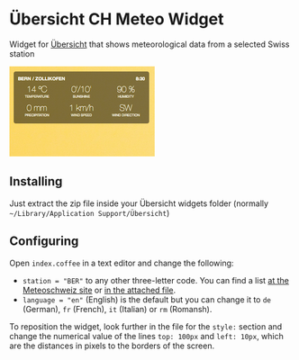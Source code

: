 # Übersicht CH Meteo Widget
Widget for [Übersicht](http://tracesof.net/uebersicht/) that shows meteorological data 
from a selected Swiss station

![Screenshot](/screenshot.png?raw=true "Screenshot")

## Installing
Just extract the zip file inside your Übersicht widgets folder 
(normally `~/Library/Application Support/Übersicht`)

## Configuring
Open `index.coffee` in a text editor and change the following:

* `station = "BER"` to any other three-letter code. You can find a list [at the Meteoschweiz site](http://www.meteoschweiz.admin.ch/home/mess-und-prognosesysteme/bodenstationen/automatisches-messnetz.html) or [in the attached file](/stations_list.tsv).
* `language = "en"` (English) is the default but you can change it to `de` (German), `fr` (French), `it` (Italian) or `rm` (Romansh).

To reposition the widget, look further in the file for 
the `style:` section and change the numerical value 
of the lines `top: 100px` and `left: 10px`, 
which are the distances in pixels to the borders of the screen.
